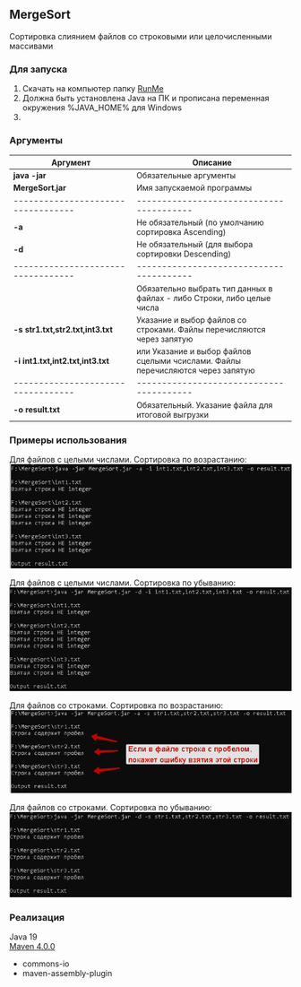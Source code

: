 ## MergeSort
Сортировка слиянием файлов со строковыми или целочисленными массивами
### Для запуска
1. Скачать на компьютер папку [RunMe](https://github.com/Deniskaponchik/CompareMerge/tree/master/RunMe)
2. Должна быть установлена Java на ПК и прописана переменная окружения %JAVA_HOME% для Windows
3.

### Аргументы
| Аргумент                          | Описание |
| ----------------------------------| ---------------------------------------|
| **java -jar**                     | Обязательные аргументы |
| **MergeSort.jar**                 | Имя запускаемой программы              |
| ----------------------------------|----------------------------------------|
| **-a**                            | Не обязательный (по умолчанию сортировка Ascending)|
| **-d**                            | Не обязательный (для выбора сортировки Descending)|
| ----------------------------------|----------------------------------------|
|                                   |Обязательно выбрать тип данных в файлах - либо Строки, либо целые числа|
| **-s str1.txt,str2.txt,int3.txt** | Указание и выбор файлов со строками. Файлы перечисляются через запятую|
| **-i int1.txt,int2.txt,int3.txt** | или Указание и выбор файлов сцелыми чсислами. Файлы перечисляются через запятую|
| ----------------------------------|----------------------------------------|
| **-o result.txt**                  | Обязательный. Указание файла для итоговой выгрузки|


### Примеры использования
Для файлов с целыми числами. Сортировка по возрастанию:
![alt text](https://github.com/Deniskaponchik/CompareMerge/blob/master/png/JarIntAsc.PNG)

Для файлов с целыми числами. Сортировка по убыванию:
![alt text](https://github.com/Deniskaponchik/CompareMerge/blob/master/png/JarIntDes.PNG)

Для файлов со строками. Сортировка по возрастанию:
![alt text](https://github.com/Deniskaponchik/CompareMerge/blob/master/png/JarStrAsc.PNG)

Для файлов со строками. Сортировка по убыванию:
![alt text](https://github.com/Deniskaponchik/CompareMerge/blob/master/png/JarStrDes.PNG)

### Реализация
Java 19 <br />
[Maven 4.0.0](https://github.com/Deniskaponchik/CompareMerge/blob/master/pom.xml)
* commons-io
* maven-assembly-plugin

